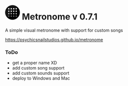 # ![](https://github.com/PsychicSnailStudios/metronome/raw/main/src/icons/png/48x48.png) Metronome v 0.7.1
A simple visual metronome with support for custom songs

https://psychicsnailstudios.github.io/metronome


### ToDo
* get a proper name XD
* add custom song support
* add custom sounds support
* deploy to Windows and Mac
